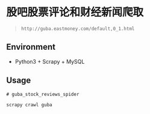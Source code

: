 # 股吧股票评论和财经新闻爬取

> `http://guba.eastmoney.com/default,0_1.html`



## Environment

- Python3 + Scrapy + MySQL



## Usage

```
# guba_stock_reviews_spider

scrapy crawl guba
```
